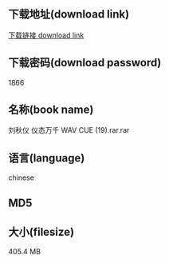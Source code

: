 ## 下载地址(download link)
[下载链接 download link](https://tutu365.netlify.app/?s=%E5%88%98%E7%A7%8B%E4%BB%AA+%E4%BB%AA%E6%80%81%E4%B8%87%E5%8D%83+WAV+CUE++%2819%29.rar)

## 下载密码(download password)
1866

## 名称(book name)
刘秋仪 仪态万千 WAV CUE  (19).rar.rar

## 语言(language)
chinese

## MD5


## 大小(filesize)
405.4 MB
